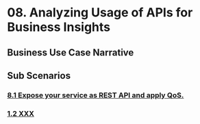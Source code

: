 # 08. Analyzing Usage of APIs for Business Insights

## Business Use Case Narrative
<business use case>

## Sub Scenarios

### [8.1 Expose your service as REST API and apply QoS.](https://github.com/wso2/product-apim/tree/product-scenarios/product-scenarios/1-manage-public-partner-private-apis/1.1-expose-service-as-rest-api)
### [1.2 XXX]()